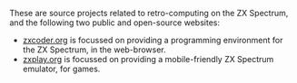 These are source projects related to retro-computing on the ZX Spectrum, and the following two public and open-source websites:

* [zxcoder.org](https://zxcoder.org) is focussed on providing a programming environment for the ZX Spectrum, in the web-browser.
* [zxplay.org](https://zxplay.org/) is focussed on providing a mobile-friendly ZX Spectrum emulator, for games.
